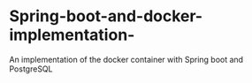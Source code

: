 # Spring-boot-and-docker-implementation-
An implementation of the docker container with Spring boot and PostgreSQL
